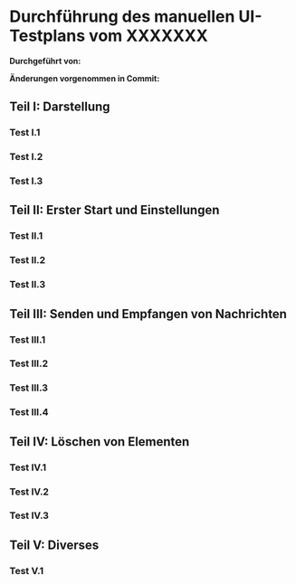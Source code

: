 # Durchführung des manuellen UI-Testplans vom XXXXXXX

**Durchgeführt von:**

**Änderungen vorgenommen in Commit:**

## Teil I: Darstellung

### Test I.1

### Test I.2

### Test I.3

## Teil II: Erster Start und Einstellungen

### Test II.1

### Test II.2

### Test II.3

## Teil III: Senden und Empfangen von Nachrichten

### Test III.1

### Test III.2

### Test III.3

### Test III.4

## Teil IV: Löschen von Elementen

### Test IV.1

### Test IV.2

### Test IV.3

## Teil V: Diverses

### Test V.1
